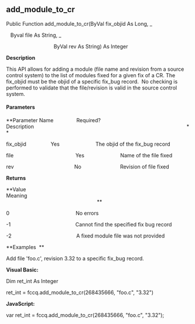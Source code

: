 add_module_to_cr
------------------

Public Function add_module_to_cr(ByVal fix_objid As Long, _

   Byval file As String, _

                                 ByVal rev As String) As Integer

**Description**

This API allows for adding a module (file name and revision from a source control system) to the list of modules fixed for a given fix of a CR. The fix_objid must be the objid of a specific fix_bug record.  No checking is performed to validate that the file/revision is valid in the source control system.

#### Parameters
**Parameter Name                Required?             Description                                                                                                          **

fix_objid                 Yes                         The objid of the fix_bug record

file                                           Yes                         Name of the file fixed

rev                                          No                           Revision of file fixed

**Returns**

**Value                                     Meaning                                                                                                                                               **

0                                              No errors

-1                                             Cannot find the specified fix bug record

-2                                             A fixed module file was not provided

**Examples  **

 Add file 'foo.c', revision 3.32 to a specific fix_bug record.

**Visual Basic:**

Dim ret_int As Integer

ret_int = fccq.add_module_to_cr(268435666, "foo.c", "3.32")

**JavaScript:**

var ret_int = fccq.add_module_to_cr(268435666, "foo.c", "3.32");